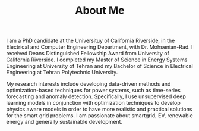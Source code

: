 ﻿---
layout: splash
type: page
title: About Me
permalink: /about/
---
I am a PhD candidate at the Universituy of California Riverside, in the Electrical and Computer Engineering Department, with Dr. Mohsenian-Rad. ​I received Deans Distinguished Fellowship Award from University of California Riverside. I completed my Master of Science in Energy Systems Engineering at University of Tehran and my Bachelor of Science in Electrical Engineering at Tehran Polytechnic University.

My research interests include developing data-driven methods and optimization-based techniques for power systems, such as time-series forecasting and anomaly detection. Specifically, I use unsupervised deep learning models in conjunction with optimization techniques to develop physics aware models in order to have more realistic and practical solutions for the smart grid problems. I am passionate about smartgrid, EV, renewable energy and generally sustainable development. 